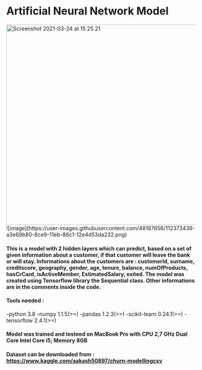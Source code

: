 # Artificial Neural Network Model
<img width="532" alt="Screenshot 2021-03-24 at 15 25 21" src="https://user-images.githubusercontent.com/48187656/112372981-2458cc80-8ce9-11eb-9d9b-131c1372669a.png">
![image](https://user-images.githubusercontent.com/48187656/112373436-a3e69b80-8ce9-11eb-86c1-12e4d53da232.png)


#### This is a model with 2 hidden layers which can predict, based on a set of given information about a customer, if that customer will leave the bank or will stay. Informations about the customers are : customerId, surname, creditscore, geography, gender, age, tenure, balance, numOfProducts, hasCrCard, isActiveMember, EstimatedSalary, exited. The model was created using Tensorflow library the Sequential class. Other informations are in the comments inside the code.

#### Tools needed : 
   -python 3.8
   -numpy 1.1.5(>=)
   -pandas 1.2.3(>=)
   -scikit-learn 0.24.1(>=)
   -tensorflow 2.4.1(>=)
#### Model was trained and testeed on MacBook Pro with CPU 2,7 GHz Dual Core Intel Core i5; Memory 8GB 

#### Dataset can be downloaded from : https://www.kaggle.com/aakash50897/churn-modellingcsv


